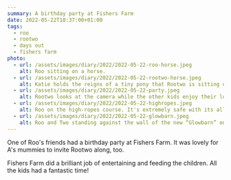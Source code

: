 ```yaml
---
summary: A birthday party at Fishers Farm
date: 2022-05-22T18:37:00+01:00
tags:
  - roo
  - rootwo
  - days out
  - fishers farm
photo:
  - url: /assets/images/diary/2022/2022-05-22-roo-horse.jpeg
    alt: Roo sitting on a horse.
  - url: /assets/images/diary/2022/2022-05-22-rootwo-horse.jpeg
    alt: Katie holds the reigns of a tiny pony that Rootwo is sitting on in an oversize helmet. He kept saying, “It’s very wobbly, Mummy.”
  - url: /assets/images/diary/2022/2022-05-22-party.jpeg
    alt: Rootwo looks at the camera while the other kids enjoy their lunch in the party room at Fishers Farm.
  - url: /assets/images/diary/2022/2022-05-22-highropes.jpeg
    alt: Roo on the high-ropes course. It's extremely safe with its all-empcopasing nets, but I did manage to put my hand in some bird poop.
  - url: /assets/images/diary/2022/2022-05-22-glowbarn.jpeg
    alt: Roo and Two standing against the wall of the new “Glowbarn” on which an underwater scene is projected.
---
```

One of Roo's friends had a birthday party at Fishers Farm. It was lovely for A's mummies to invite Rootwo along, too.

Fishers Farm did a brilliant job of entertaining and feeding the children. All the kids had a fantastic time!